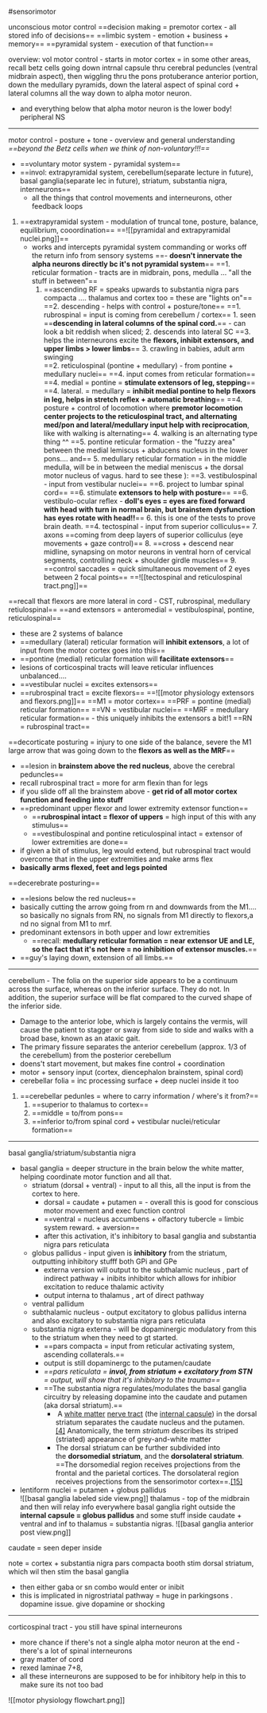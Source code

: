 #sensorimotor 

unconscious motor control 
==decision making = premotor cortex - all stored info of decisions==
==limbic system - emotion + business + memory== 
==pyramidal system - execution of that function== 

overview: 
vol motor control - starts in motor cortex = in some other areas, recall betz cells going down intrnal capsule thru cerebral peduncles (ventral midbrain aspect), then wiggling thru the pons protuberance anterior portion, down the medullary pyramids, down the lateral aspect of spinal cord + lateral columns all the way down to alpha motor neuron. 
- and everything below that alpha motor neuron is the lower body! peripheral NS 

---
motor control - posture + tone - overview and general understanding 
*==beyond the Betz cells when we think of non-voluntary!!!==*
- ==voluntary motor system - pyramidal system==
- ==invol: extrapyramidal system, cerebellum(separate lecture in future), basal ganglia(separate lec in future), striatum, substantia nigra, interneurons== 
	- all the things that control movements and interneurons, other feedback loops 

1. ==extrapyramidal system - modulation of truncal tone, posture, balance, equilibrium, cooordination== 
==![[pyramidal and extrapyramidal nuclei.png]]==
	- works and intercepts pyramidal system commanding or works off the return info from sensory systems
	==-  **doesn't innervate the alpha neurons directly bc it's not pyramidal system**==
	==1. reticular formation - tracts are in midbrain, pons, medulla ... "all the stuff in between"==
		1. ==ascending RF = speaks upwards to substantia nigra pars compacta .... thalamus and cortex too = these are "lights on"==
		==2. descending - helps with control + posture/tone==
			==1. rubrospinal = input is coming from cerebellum / cortex== 
				1. seen ==**descending in lateral columns of the spinal cord.**== - can look a bit reddish when sliced;
				2. descends into lateral SC 
				==3. helps the interneurons excite the **flexors, inhibit extensors, and upper limbs > lower limbs**==
				3. crawling in babies, adult arm swinging  
			==2. reticulospinal (pontine + medullary) - from pontine + medullary nuclei==
				==4. input comes from reticular formation== 
				==4. medial = pontine = **stimulate extensors of leg, stepping**==
				==4. lateral. = medullary = **inhibit medial pontine to help flexors in leg, helps in stretch reflex + automatic breathing**==
				==4. posture + control of locomotion where **premotor locomotion center projects to the reticulospinal tract, and alternating med/pon and lateral/medullary input help with reciprocation**, like with walking is alternating==
				4. walking is an alternating type thing ^^
				==5. pontine reticular formation - the "fuzzy area" between the medial lemiscus + abducens nucleus in the lower pons.... and== 
				5. medullary reticular formation = in the middle medulla, will be in between the medial meniscus + the dorsal motor nucleus of vagus. hard to see these ): 
			==3. vestibulospinal - input from vestibular nuclei==
				==6. project to lumbar spinal cord==
				==6. stimulate **extensors to help with posture**==
				==6. vestibulo-ocular reflex - **doll's eyes = eyes are fixed forward with head with turn in normal brain, but brainstem dysfunction has eyes rotate with head!!**==
				6. this is one of the tests to prove brain death. 
			==4. tectospinal - input from superior colliculus== 
				7. axons ==coming from deep layers of superior colliculus (eye movements + gaze control)==
				8. ==cross + descend near midline, synapsing on motor neurons in ventral horn of cervical segments, controlling neck + shoulder girdle muscles==
				9. ==control saccades = quick simultaneous movement of 2 eyes between 2 focal points== 
==![[tectospinal and reticulospinal tract.png]]==

==recall that flexors are more lateral in cord - CST, rubrospinal, medullary retiulospinal== 
==and extensors = anteromedial = vestibulospinal, pontine, reticulospinal== 
- these are 2 systems of balance
- ==medullary (lateral) reticular formation will **inhibit extensors**,  a lot of input from the motor cortex goes into this== 
- ==pontine (medial) reticular formation will **facilitate extensors**==
- lesions of corticospinal tracts will leave reticular influences unbalanced.... 
- ==vestibular nuclei = excites extensors==
- ==rubrospinal tract = excite flexors==
==![[motor physiology extensors and flexors.png]]==
==M1 = motor cortex== 
==PRF = pontine (medial) reticular formation==
==VN = vestibular nuclei==
==MRF = medullary reticular formation== - this uniquely inhibits the extensors a bit!1
==RN = rubrospinal tract==


==decorticate posturing = injury to one side of the balance, severe the M1 large arrow that was going down to the **flexors as well as the MRF**==
- ==lesion in **brainstem above the red nucleus**, above the cerebral peduncles== 
- recall rubrospinal tract = more for arm flexin than for legs 
- if you slide off all the brainstem above - **get rid of all motor cortex function and feeding into stuff**
- ==predominant upper flexor and lower extremity extensor function== 
	- ==**rubrospinal intact = flexor of uppers** = high input of this with any stimulus== 
	- ==vestibulospinal and pontine reticulospinal intact = extensor of lower extremities are done== 
- if given a bit of stimulus, leg would extend, but rubrospinal tract would overcome that in the upper extremities  and make arms flex 
- **basically arms flexed, feet and legs pointed**

==decerebrate posturing== 
- ==lesions below the red nucleus== 
- basically cutting the arrow going from rn and downwards from the M1.... so basically no signals from RN, no signals from M1 directly to flexors,a nd no signal from M1 to mrf. 
- predominant extensors in both upper and lowr extremities
	- ==recall: **medullary reticular formation = near extensor UE and LE, so the fact that it's not here = no inhibition of extensor muscles.**==
- ==guy's laying down, extension of all limbs.== 
---
cerebellum - The folia on the superior side appears to be a continuum across the surface, whereas on the inferior surface. They do not. In addition, the superior surface will be flat compared to the curved shape of the inferior side.
- Damage to the anterior lobe, which is largely contains the vermis, will cause the patient to stagger or sway from side to side and walks with a broad base, known as an ataxic gait.
- The primary fissure separates the anterior cerebellum (approx. 1/3 of the cerebellum) from the posterior cerebellum
- doens't start movement, but makes fine control + coordination 
- motor + sensory input (cortex, diencephalon brainstem, spinal cord)
- cerebellar folia = inc processing surface + deep nuclei inside it too 
1. ==cerebellar pedunles = where to carry information / where's it from?== 
	1. ==superior to thalamus to cortex==
	2. ==middle = to/from pons== 
	3. ==inferior to/from spinal cord + vestibular nuclei/reticular formation==
---
basal ganglia/striatum/substantia nigra 
- basal ganglia = deeper structure in the brain below the white matter, helping coordinate motor function and all that. 
	- striatum (dorsal + ventral) - input to all this, all the input is from the cortex to here. 
		- dorsal = caudate + putamen = 		- overall this is good for conscious motor movement and exec function control 
		- ==ventral = nucleus accumbens + olfactory tubercle  = limbic system reward. + aversion== 
		- after this activation, it's inhibitory to basal ganglia and substantia nigra pars reticulata 
	- globus pallidus - input given is **inhibitory** from the striatum, outputting inhibitory stufff both GPi and GPe
		- externa version will output to the subthalamic nucleus , part of indirect pathway + inibits inhibitor which allows for inhibior excitation to reduce thalamic activity 
		- output interna to thalamus , art of direct pathway 
	- ventral pallidum 
	- subthalamic nucleus - output excitatory to globus pallidus interna and also excitatory to substantia nigra pars reticulata 
	- substantia nigra externa - will be dopaminergic modulatory from this to the striatum when they need to gt started. 
		- ==pars compacta = input from reticular activating system, ascending collaterals.== 
		- output is still dopaminergc to the putamen/caudate
		- *==pars reticulata = **invol, from striatum + excitatory from STN** = output, will show that it's inhibitory to the trauma==* 
		- ==The substantia nigra regulates/modulates the basal ganglia circuitry by releasing dopamine into the caudate and putamen (aka dorsal striatum).==
			-  A [white matter](https://en.wikipedia.org/wiki/White_matter "White matter") [nerve tract](https://en.wikipedia.org/wiki/Nerve_tract "Nerve tract") (the [internal capsule](https://en.wikipedia.org/wiki/Internal_capsule "Internal capsule")) in the dorsal striatum separates the caudate nucleus and the putamen.[[4]](https://en.wikipedia.org/wiki/Striatum#cite_note-FERRE2010-4) Anatomically, the term _striatum_ describes its striped (striated) appearance of grey-and-white matter
			- The dorsal striatum can be further subdivided into the **dorsomedial striatum**, and the **dorsolateral striatum**. ==The dorsomedial region receives projections from the frontal and the parietal cortices. The dorsolateral region receives projections from the sensorimotor cortex==.[[15]](https://en.wikipedia.org/wiki/Striatum#cite_note-Macpherson2019-15)
- lentiform nuclei = putamen + globus pallidus  
![[basal ganglia labeled side view.png]]
thalamus - top of the midbrain and then will relay info everywhere
basal ganglia right outside the **internal capsule = globus pallidus** and some stuff inside caudate + ventral and inf to thalamus = substantia nigras. 
![[basal ganglia anterior post view.png]]

caudate = seen deper inside 

note = cortex + substantia nigra pars compacta booth stim dorsal striatum, which wil then stim the basal ganglia 
- then either gaba or sn combo would enter or inibit
- this is implicated in nigrostriatal pathway = huge in parkingsons . dopamine issue. give dopamine or shocking 

---
corticospinal tract - you still have spinal interneurons 
- more chance if there's not a single alpha motor neuron at the end - there's a lot of spinal interneurons
- gray matter of cord 
- rexed laminae 7+8, 
- all these interneurons are supposed to be for inhibitory help in this to make sure its not too bad 


![[motor physiology flowchart.png]]